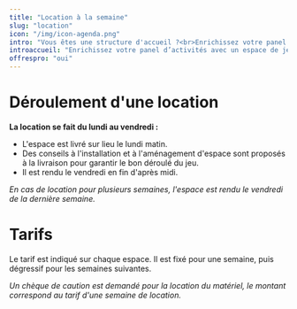 ```yaml
---
title: "Location à la semaine"
slug: "location"
icon: "/img/icon-agenda.png"
intro: "Vous êtes une structure d'accueil ?<br>Enrichissez votre panel d’activité avec un espace de jeu autonome pour l’enfant."
introaccueil: "Enrichissez votre panel d’activités avec un espace de jeu autonome pour l’enfant."
offrespro: "oui"
---
```

# Déroulement d'une location

**La location se fait du lundi au vendredi :**<br>

- L'espace est livré sur lieu le lundi matin.
- Des conseils à l'installation et à l'aménagement d'espace sont proposés à la livraison pour garantir le bon déroulé du jeu.
- Il est rendu le vendredi en fin d'après midi.

*En cas de location pour plusieurs semaines, l'espace est rendu le vendredi de la dernière semaine.*

# Tarifs

Le tarif est indiqué sur chaque espace. Il est fixé pour une semaine, puis dégressif pour les semaines suivantes.<br>

*Un chèque de caution est demandé pour la location du matériel, le montant correspond au tarif d'une semaine de location.*
